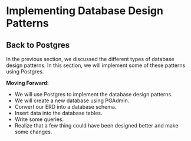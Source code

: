 # Implementing Database Design Patterns

## Back to Postgres

In the previous section, we discussed the different types of database design patterns. In this section, we will implement some of these patterns using Postgres.

**Moving Forward:**

- We will use Postgres to implement the database design patterns.
- We will create a new database using PGAdmin.
- Convert our ERD into a database schema.
- Insert data into the database tables.
- Write some queries.
- Realize that a few thing could have been designed better and make some changes.
